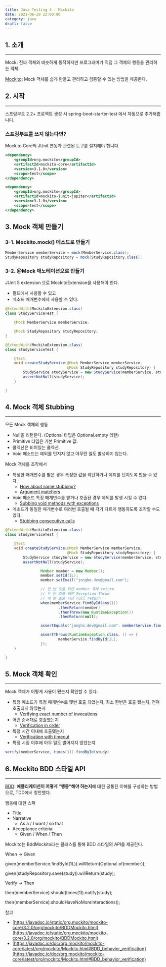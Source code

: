 ```yaml
---
title: Java Testing 4 - Mockito
date: 2021-06-20 22:00:00
category: java
draft: false
---
```


## 1. 소개

---

Mock: 진짜 객체와 비슷하게 동작하지만 프로그래머가 직접 그 객체의 행동을 관리하는 객체.

[Mockito](https://site.mockito.org/): Mock 객체를 쉽게 만들고 관리하고 검증할 수 있는 방법을 제공한다.

## 2. 시작

---

스프링부트 2.2+ 프로젝트 생성 시 spring-boot-starter-test 에서 자동으로 추가해줍니다.

### 스프링부트를 쓰지 않는다면?

Mockito Core와 JUnit 연동과 관련된 도구를 설치해야 합니다.

```xml
<dependency>
    <groupId>org.mockito</groupId>
    <artifactId>mockito-core</artifactId>
    <version>3.1.0</version>
    <scope>test</scope>
</dependency>

<dependency>
    <groupId>org.mockito</groupId>
    <artifactId>mockito-junit-jupiter</artifactId>
    <version>3.1.0</version>
    <scope>test</scope>
</dependency>
```

## 3. Mock 객체 만들기

### 3-1. Mockito.mock() 메소드로 만들기

```java
MemberService memberService = mock(MemberService.class);
StudyRepository studyRepository = mock(StudyRepository.class);
```

### 3-2. @Mock 애노테이션으로 만들기

JUnit 5 extension 으로 MockitoExtension을 사용해야 한다.

- 필드에서 사용할 수 있고
- 메소드 매개변수에서 사용할 수 있다.

```java
@ExtendWith(MockitoExtension.class)
class StudyServiceTest {

    @Mock MemberService memberService;

    @Mock StudyRepository studyRepository;
}
```

```java
@ExtendWith(MockitoExtension.class)
class StudyServiceTest {

    @Test
    void createStudyService(@Mock MemberService memberService,
                            @Mock StudyRepository studyRepository) {
        StudyService studyService = new StudyService(memberService, studyRepository);
        assertNotNull(studyService);
    }

}
```

## 4. Mock 객체 Stubbing

---

모든 Mock 객체의 행동

- Null을 리턴한다. (Optional 타입은 Optional.empty 리턴)
- Primitive 타입은 기본 Primitive 값.
- 콜렉션은 비어있는 콜렉션.
- Void 메소드는 예외를 던지지 않고 아무런 일도 발생하지 않는다.

Mock 객체를 조작해서

- 특정한 매개변수를 받은 경우 특정한 값을 리턴하거나 예뢰를 던지도록 만들 수 있다.
  - [How about some stubbing?](https://javadoc.io/doc/org.mockito/mockito-core/latest/org/mockito/Mockito.html#2)
  - [Argument matchers](https://javadoc.io/doc/org.mockito/mockito-core/latest/org/mockito/Mockito.html#3)
- Void 메소드 특정 매개변수를 받거나 호출된 경우 예외를 발생 시킬 수 있다.
  - [Subbing void methods with exceptions](https://javadoc.io/doc/org.mockito/mockito-core/latest/org/mockito/Mockito.html#5)
- 메소드가 동일한 매개변수로 여러번 호출될 때 각기 다르게 행동하도록 조작할 수도 있다.
  - [Stubbing consecutive calls](https://javadoc.io/doc/org.mockito/mockito-core/latest/org/mockito/Mockito.html#10)

```java
@ExtendWith(MockitoExtension.class)
class StudyServiceTest {

    @Test
    void createStudyService(@Mock MemberService memberService,
                            @Mock StudyRepository studyRepository) {
        StudyService studyService = new StudyService(memberService, studyRepository);
        assertNotNull(studyService);

				Member member = new Member();
				member.setId(1L);
				member.setEmail("jongho.dev@gmail.com");

				// 한 번 호출 되면 member 객체 return
				// 두 번 호출 되면 Exception Throw
				// 세 번 호출 되면 null return
				when(memberService.findById(any()))
						.thenReturn(member)
						.thenThrow(new RuntimeException())
						.thenReturn(null);

				assertEquals("jongho.dev@gmail.com". memberService.findById(1L).getEmail();

				assertThrows(RuntimeException.class, () => {
						memberService.findById(2L);
				});
    }

}
```

## 5. Mock 객체 확인

---

Mock 객체가 어떻게 사용이 됐는지 확인할 수 있다.

- 특정 메소드가 특정 매개변수로 몇번 호출 되었는지, 최소 한번은 호출 됐는지, 전혀 호출되지 않았는지
  - [Verifying exact number of invocations](https://javadoc.io/doc/org.mockito/mockito-core/latest/org/mockito/Mockito.html#exact_verification)
- 어떤 순서대로 호출했는지
  - [Verification in order](https://javadoc.io/doc/org.mockito/mockito-core/latest/org/mockito/Mockito.html#in_order_verification)
- 특정 시간 이내에 호출됐는지
  - [Verification with timeout](https://javadoc.io/doc/org.mockito/mockito-core/latest/org/mockito/Mockito.html#verification_timeout)
- 특정 시점 이후에 아무 일도 벌어지지 않았는지

```java
verify(memberService, times(1)).findById(study)
```

## 6. Mockito BDD 스타일 API

---

[BDD](https://en.wikipedia.org/wiki/Behavior-driven_development): **애플리케이션이 어떻게 “행동”해야 하는지**에 대한 공통된 이해를 구성하는 방법으로, TDD에서 창안했다.

행동에 대한 스팩

- Title
- Narrative
  - As a / I want / so that
- Acceptance criteria
  - Given / When / Then

Mockito는 BddMockito라는 클래스를 통해 BDD 스타일의 API를 제공한다.

When -> Given

given(memberService.findById(1L)).willReturn(Optional.of(member));

given(studyRepository.save(study)).willReturn(study);

Verify -> Then

then(memberService).should(times(1)).notify(study);

then(memberService).shouldHaveNoMoreInteractions();

참고

- [https://javadoc.io/static/org.mockito/mockito-core/3.2.0/org/mockito/BDDMockito.html](https://javadoc.io/static/org.mockito/mockito-core/3.2.0/org/mockito/BDDMockito.html)
- [https://javadoc.io/doc/org.mockito/mockito-core/latest/org/mockito/Mockito.html#BDD_behavior_verification](https://javadoc.io/doc/org.mockito/mockito-core/latest/org/mockito/Mockito.html#BDD_behavior_verification)
